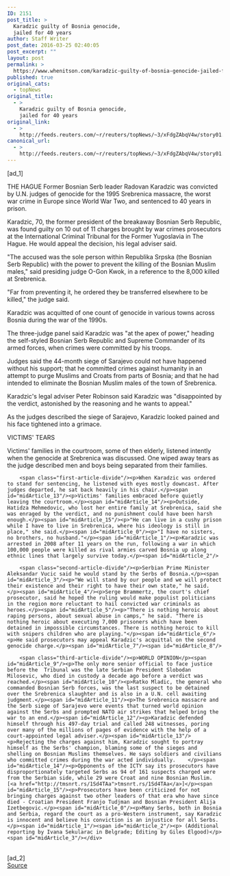 ```yaml
---
ID: 2151
post_title: >
  Karadzic guilty of Bosnia genocide,
  jailed for 40 years
author: Staff Writer
post_date: 2016-03-25 02:40:05
post_excerpt: ""
layout: post
permalink: >
  https://www.whenitson.com/karadzic-guilty-of-bosnia-genocide-jailed-for-40-years/
published: true
original_cats:
  - topNews
original_title:
  - >
    Karadzic guilty of Bosnia genocide,
    jailed for 40 years
original_link:
  - >
    http://feeds.reuters.com/~r/reuters/topNews/~3/xFdgZAbqV4w/story01.htm
canonical_url:
  - >
    http://feeds.reuters.com/~r/reuters/topNews/~3/xFdgZAbqV4w/story01.htm
---
```

 [ad_1]
<br><div id="articleText">
<span id="midArticle_start"/>

<span id="midArticle_0"/><span class="focusParagraph" readability="6"><p><span class="articleLocation">THE HAGUE</span> Former Bosnian Serb leader Radovan Karadzic was convicted by U.N. judges of genocide for the 1995 Srebrenica massacre, the worst war crime in Europe since World War Two, and sentenced to 40 years in prison.</p></span><span id="midArticle_1"/><p>Karadzic, 70, the former president of the breakaway Bosnian Serb Republic, was found guilty on 10 out of 11 charges brought by war crimes prosecutors at the International Criminal Tribunal for the Former Yugoslavia in The Hague. He would appeal the decision, his legal adviser said.</p><span id="midArticle_2"/><p>"The accused was the sole person within Republika Srpska (the Bosnian Serb Republic) with the power to prevent the killing of the Bosnian Muslim males," said presiding judge O-Gon Kwok, in a reference to the 8,000 killed at Srebrenica.</p><span id="midArticle_3"/><p>"Far from preventing it, he ordered they be transferred elsewhere to be killed," the judge said.</p><span id="midArticle_4"/><p>Karadzic was acquitted of one count of genocide in various towns across Bosnia during the war of the 1990s.</p><span id="midArticle_5"/><p>The three-judge panel said Karadzic was "at the apex of power," heading the self-styled Bosnian Serb Republic and  Supreme Commander of its armed forces, when crimes were committed by his troops. </p><span id="midArticle_6"/><p>Judges said the 44-month siege of Sarajevo could not have happened without his support; that he committed crimes against humanity in an attempt to purge Muslims and Croats from parts of Bosnia; and that he had intended to eliminate the Bosnian Muslim males of the town of Srebrenica.</p><span id="midArticle_7"/><p>Karadzic's legal adviser Peter Robinson said Karadzic was "disappointed by the verdict, astonished by the reasoning and he wants to appeal."</p><span id="midArticle_8"/><p>As the judges described the siege of Sarajevo, Karadzic looked pained and his face tightened into a grimace.</p><span id="midArticle_9"/><span id="midArticle_10"/><p>VICTIMS' TEARS</p><span id="midArticle_11"/><p>Victims' families in the courtroom, some of then elderly,  listened intently when the genocide at Srebrenica was discussed. One wiped away tears as the judge described men and boys being separated from their families.</p><span id="midArticle_12"/>
        
        <span class="first-article-divide"/><p>When Karadzic was ordered to stand for sentencing, he listened with eyes mostly downcast. After judges departed, he sat back heavily in his chair.</p><span id="midArticle_13"/><p>Victims' families embraced before quietly leaving the courtroom.</p><span id="midArticle_14"/><p>Outside, Hatidza Mehmedovic, who lost her entire family at Srebrenica, said she was enraged by the verdict, and no punishment could have been harsh enough.</p><span id="midArticle_15"/><p>"He can live in a cushy prison while I have to live in Srebrenica, where his ideology is still in place," she said.</p><span id="midArticle_0"/><p>"I have no sisters, no brothers, no husband."</p><span id="midArticle_1"/><p>Karadzic was arrested in 2008 after 11 years on the run, following a war in which 100,000 people were killed as rival armies carved Bosnia up along ethnic lines that largely survive today.</p><span id="midArticle_2"/>
        
        <span class="second-article-divide"/><p>Serbian Prime Minister Aleksandar Vucic said he would stand by the Serbs of Bosnia.</p><span id="midArticle_3"/><p>"We will stand by our people and we will protect their existence and their right to have their own state," he said. </p><span id="midArticle_4"/><p>Serge Brammertz, the court's chief prosecutor, said he hoped the ruling would make populist politicians in the region more reluctant to hail convicted war criminals as heroes.</p><span id="midArticle_5"/><p>"There is nothing heroic about raping persons, about sexual abuse in camps," he said. "There is nothing heroic about executing 7,000 prisoners which have been detained in impossible circumstances. There is nothing heroic to kill with snipers children who are playing."</p><span id="midArticle_6"/><p>He said prosecutors may appeal Karadzic's acquittal on the second genocide charge.</p><span id="midArticle_7"/><span id="midArticle_8"/>
        
        <span class="third-article-divide"/><p>WORLD OPINION</p><span id="midArticle_9"/><p>The only more senior official to face justice before the  Tribunal was the late Serbian President Slobodan Milosevic, who died in custody a decade ago before a verdict was reached.</p><span id="midArticle_10"/><p>Ratko Mladic, the general who commanded Bosnian Serb forces, was the last suspect to be detained over the Srebrenica slaughter and is also in a U.N. cell awaiting judgment.</p><span id="midArticle_11"/><p>The Srebrenica massacre and the Serb siege of Sarajevo were events that turned world opinion against the Serbs and prompted NATO air strikes that helped bring the war to an end.</p><span id="midArticle_12"/><p>Karadzic defended himself through his 497-day trial and called 248 witnesses, poring over many of the millions of pages of evidence with the help of a court-appointed legal adviser.</p><span id="midArticle_13"/><p>Rejecting the charges against him, Karadzic sought to portray himself as the Serbs' champion, blaming some of the sieges and shelling on Bosnian Muslims themselves. He says soldiers and civilians who committed crimes during the war acted individually.    </p><span id="midArticle_14"/><p>Opponents of the ICTY say its prosecutors have disproportionately targeted Serbs as 94 of 161 suspects charged were from the Serbian side, while 29 were Croat and nine Bosnian Muslim. [<a href="http://tmsnrt.rs/1Sd4TAa">tmsnrt.rs/1Sd4TAa</a>]</p><span id="midArticle_15"/><p>Prosecutors have been criticized for not bringing charges against two other leaders of that era who have since died - Croatian President Franjo Tudjman and Bosnian President Alija Izetbegovic.</p><span id="midArticle_0"/><p>Many Serbs, both in Bosnia and Serbia, regard the court as a pro-Western instrument, say Karadzic is innocent and believe his conviction is an injustice for all Serbs.</p><span id="midArticle_1"/><span id="midArticle_2"/><p> (Additional reporting by Ivana Sekularac in Belgrade; Editing by Giles Elgood)</p><span id="midArticle_3"/></div>
<br>[ad_2]
<br><a href="http://feeds.reuters.com/~r/reuters/topNews/~3/xFdgZAbqV4w/story01.htm">Source </a>